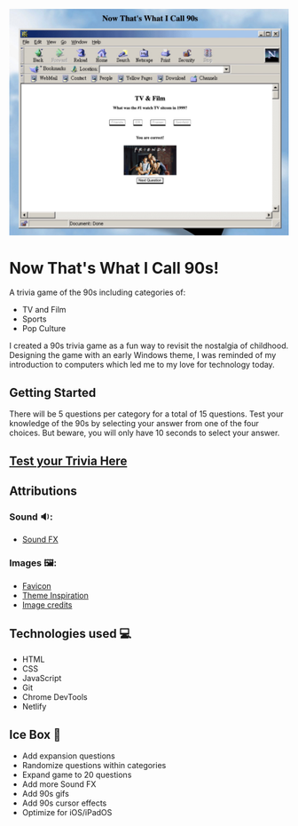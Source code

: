 
![90s game](https://raw.githubusercontent.com/jbot010/90s-trivia/main/assets/images/90sgamescreeshot.jpg "90sgamescreenshot")

# Now That's What I Call 90s!
A trivia game of the 90s including categories of:
* TV and Film
* Sports
* Pop Culture

I created a 90s trivia game as a fun way to revisit the nostalgia of childhood. Designing the game with an early Windows theme, I was reminded of my introduction to computers which led me to my love for technology today. 

## Getting Started
There will be 5 questions per category for a total of 15 questions. Test your knowledge of the 90s by selecting your answer from one of the four choices. But beware, you will only have 10 seconds to select your answer. 

## [Test your Trivia Here](https://90s-trivia.netlify.app/ "Now That's What I Call 90s!")


## Attributions

### Sound 🔉:
* [Sound FX](https://www.myinstants.com/en/index/us/ "Myinstants")

### Images 🖼️:
* [Favicon](https://icons8.com/icons/set/ninja-turtle/ "icons8")
* [Theme Inspiration](https://codepen.io/MadeByMike/pen/brEOOe)
* [Image credits](https://github.com/jbot010/90s-trivia/blob/main/imageattributions.md)

## Technologies used 💻
* HTML
* CSS
* JavaScript
* Git
* Chrome DevTools
* Netlify

## Ice Box 🔮
* Add expansion questions
* Randomize questions within categories
* Expand game to 20 questions
* Add more Sound FX
* Add 90s gifs
* Add 90s cursor effects
* Optimize for iOS/iPadOS